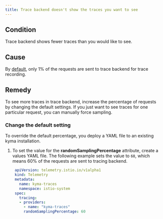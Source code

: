 ```yaml
---
title: Trace backend doesn't show the traces you want to see
---
```


## Condition

Trace backend shows fewer traces than you would like to see.

## Cause

By [default](https://kyma-project.io/docs/kyma/latest/01-overview/main-areas/telemetry/telemetry-03-traces#istio), only 1% of the requests are sent to trace backend for trace recording.

## Remedy

To see more traces in trace backend, increase the percentage of requests by changing the default settings.
If you just want to see traces for one particular request, you can manually force sampling.

### Change the default setting

To override the default percentage, you deploy a YAML file to an existing kyma installation.

1. To set the value for the **randomSamplingPercentage** attribute, create a values YAML file.
   The following example sets the value to `60`, which means 60% of the requests are sent to tracing backend.

   ```yaml
    apiVersion: telemetry.istio.io/v1alpha1
    kind: Telemetry
    metadata:
      name: kyma-traces
      namespace: istio-system
    spec:
      tracing:
      - providers:
        - name: "kyma-traces"
        randomSamplingPercentage: 60
   ```
